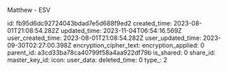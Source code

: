 Matthew - ESV

id: fb95d6dc92724043bdad7e5d688f9ed2
created_time: 2023-08-01T21:08:54.282Z
updated_time: 2023-11-04T06:54:16.569Z
user_created_time: 2023-08-01T21:08:54.282Z
user_updated_time: 2023-09-30T02:27:00.398Z
encryption_cipher_text: 
encryption_applied: 0
parent_id: a3cd33ba78ca40799f58a4aa922df79b
is_shared: 0
share_id: 
master_key_id: 
icon: 
user_data: 
deleted_time: 0
type_: 2